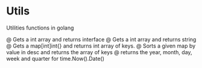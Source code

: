 # Utils
Utilities functions in golang

@ Gets a int array and returns interface
@ Gets a int array and returns string
@ Gets a map[int]int{} and returns int array of keys.
@ Sorts a given map by value in desc and returns the array of keys
@ returns the year, month, day, week and  quarter for time.Now().Date()
